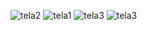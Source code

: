 ![tela2](https://github.com/user-attachments/assets/8a11427f-b229-44cd-8c38-62196628d1fa)
![tela1](https://github.com/user-attachments/assets/c4c9f7d8-3f08-4081-be5d-096c62740a51)
![tela3](https://github.com/user-attachments/assets/5e8d0066-bf76-41b7-9019-0000ba61a048)
![tela3](https://github.com/user-attachments/assets/5eb5fb6b-0e7c-4584-bb3a-952a167beb72)
